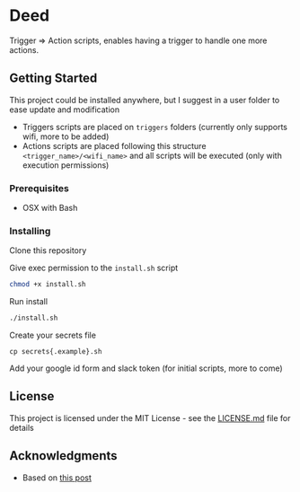 # Deed

Trigger => Action scripts, enables having a trigger to handle one more actions.

## Getting Started

This project could be installed anywhere, but I suggest in a user folder to ease update and modification

- Triggers scripts are placed on `triggers` folders (currently only supports wifi, more to be added)
- Actions scripts are placed following this structure `<trigger_name>/<wifi_name>` and all scripts will be executed (only with execution permissions)

### Prerequisites

- OSX with Bash

### Installing

Clone this repository

Give exec permission to the `install.sh` script

```bash
chmod +x install.sh
```

Run install

```bash
./install.sh
```

Create your secrets file

```
cp secrets{.example}.sh
```

Add your google id form and slack token (for initial scripts, more to come)

## License

This project is licensed under the MIT License - see the [LICENSE.md](LICENSE.md) file for details

## Acknowledgments

* Based on [this post](https://www.schiff.io/blog/2017/08/31/automating-slack-status-launchd)